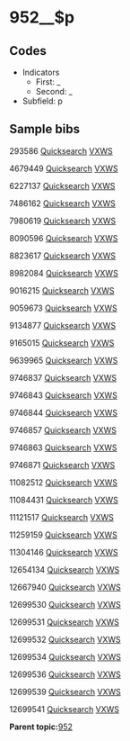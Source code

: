 # 952\_\_$p

## Codes

-   Indicators
    -   First: \_
    -   Second: \_
-   Subfield: p

## Sample bibs

293586 [Quicksearch](https://search.library.yale.edu/catalog/293586) [VXWS](http://prodorbis.library.yale.edu:7014/vxws/GetHoldingsService?bibId=293586)

4679449 [Quicksearch](https://search.library.yale.edu/catalog/4679449) [VXWS](http://prodorbis.library.yale.edu:7014/vxws/GetHoldingsService?bibId=4679449)

6227137 [Quicksearch](https://search.library.yale.edu/catalog/6227137) [VXWS](http://prodorbis.library.yale.edu:7014/vxws/GetHoldingsService?bibId=6227137)

7486162 [Quicksearch](https://search.library.yale.edu/catalog/7486162) [VXWS](http://prodorbis.library.yale.edu:7014/vxws/GetHoldingsService?bibId=7486162)

7980619 [Quicksearch](https://search.library.yale.edu/catalog/7980619) [VXWS](http://prodorbis.library.yale.edu:7014/vxws/GetHoldingsService?bibId=7980619)

8090596 [Quicksearch](https://search.library.yale.edu/catalog/8090596) [VXWS](http://prodorbis.library.yale.edu:7014/vxws/GetHoldingsService?bibId=8090596)

8823617 [Quicksearch](https://search.library.yale.edu/catalog/8823617) [VXWS](http://prodorbis.library.yale.edu:7014/vxws/GetHoldingsService?bibId=8823617)

8982084 [Quicksearch](https://search.library.yale.edu/catalog/8982084) [VXWS](http://prodorbis.library.yale.edu:7014/vxws/GetHoldingsService?bibId=8982084)

9016215 [Quicksearch](https://search.library.yale.edu/catalog/9016215) [VXWS](http://prodorbis.library.yale.edu:7014/vxws/GetHoldingsService?bibId=9016215)

9059673 [Quicksearch](https://search.library.yale.edu/catalog/9059673) [VXWS](http://prodorbis.library.yale.edu:7014/vxws/GetHoldingsService?bibId=9059673)

9134877 [Quicksearch](https://search.library.yale.edu/catalog/9134877) [VXWS](http://prodorbis.library.yale.edu:7014/vxws/GetHoldingsService?bibId=9134877)

9165015 [Quicksearch](https://search.library.yale.edu/catalog/9165015) [VXWS](http://prodorbis.library.yale.edu:7014/vxws/GetHoldingsService?bibId=9165015)

9639965 [Quicksearch](https://search.library.yale.edu/catalog/9639965) [VXWS](http://prodorbis.library.yale.edu:7014/vxws/GetHoldingsService?bibId=9639965)

9746837 [Quicksearch](https://search.library.yale.edu/catalog/9746837) [VXWS](http://prodorbis.library.yale.edu:7014/vxws/GetHoldingsService?bibId=9746837)

9746843 [Quicksearch](https://search.library.yale.edu/catalog/9746843) [VXWS](http://prodorbis.library.yale.edu:7014/vxws/GetHoldingsService?bibId=9746843)

9746844 [Quicksearch](https://search.library.yale.edu/catalog/9746844) [VXWS](http://prodorbis.library.yale.edu:7014/vxws/GetHoldingsService?bibId=9746844)

9746857 [Quicksearch](https://search.library.yale.edu/catalog/9746857) [VXWS](http://prodorbis.library.yale.edu:7014/vxws/GetHoldingsService?bibId=9746857)

9746863 [Quicksearch](https://search.library.yale.edu/catalog/9746863) [VXWS](http://prodorbis.library.yale.edu:7014/vxws/GetHoldingsService?bibId=9746863)

9746871 [Quicksearch](https://search.library.yale.edu/catalog/9746871) [VXWS](http://prodorbis.library.yale.edu:7014/vxws/GetHoldingsService?bibId=9746871)

11082512 [Quicksearch](https://search.library.yale.edu/catalog/11082512) [VXWS](http://prodorbis.library.yale.edu:7014/vxws/GetHoldingsService?bibId=11082512)

11084431 [Quicksearch](https://search.library.yale.edu/catalog/11084431) [VXWS](http://prodorbis.library.yale.edu:7014/vxws/GetHoldingsService?bibId=11084431)

11121517 [Quicksearch](https://search.library.yale.edu/catalog/11121517) [VXWS](http://prodorbis.library.yale.edu:7014/vxws/GetHoldingsService?bibId=11121517)

11259159 [Quicksearch](https://search.library.yale.edu/catalog/11259159) [VXWS](http://prodorbis.library.yale.edu:7014/vxws/GetHoldingsService?bibId=11259159)

11304146 [Quicksearch](https://search.library.yale.edu/catalog/11304146) [VXWS](http://prodorbis.library.yale.edu:7014/vxws/GetHoldingsService?bibId=11304146)

12654134 [Quicksearch](https://search.library.yale.edu/catalog/12654134) [VXWS](http://prodorbis.library.yale.edu:7014/vxws/GetHoldingsService?bibId=12654134)

12667940 [Quicksearch](https://search.library.yale.edu/catalog/12667940) [VXWS](http://prodorbis.library.yale.edu:7014/vxws/GetHoldingsService?bibId=12667940)

12699530 [Quicksearch](https://search.library.yale.edu/catalog/12699530) [VXWS](http://prodorbis.library.yale.edu:7014/vxws/GetHoldingsService?bibId=12699530)

12699531 [Quicksearch](https://search.library.yale.edu/catalog/12699531) [VXWS](http://prodorbis.library.yale.edu:7014/vxws/GetHoldingsService?bibId=12699531)

12699532 [Quicksearch](https://search.library.yale.edu/catalog/12699532) [VXWS](http://prodorbis.library.yale.edu:7014/vxws/GetHoldingsService?bibId=12699532)

12699534 [Quicksearch](https://search.library.yale.edu/catalog/12699534) [VXWS](http://prodorbis.library.yale.edu:7014/vxws/GetHoldingsService?bibId=12699534)

12699536 [Quicksearch](https://search.library.yale.edu/catalog/12699536) [VXWS](http://prodorbis.library.yale.edu:7014/vxws/GetHoldingsService?bibId=12699536)

12699539 [Quicksearch](https://search.library.yale.edu/catalog/12699539) [VXWS](http://prodorbis.library.yale.edu:7014/vxws/GetHoldingsService?bibId=12699539)

12699541 [Quicksearch](https://search.library.yale.edu/catalog/12699541) [VXWS](http://prodorbis.library.yale.edu:7014/vxws/GetHoldingsService?bibId=12699541)

**Parent topic:**[952](../../tags/952/952.md)

